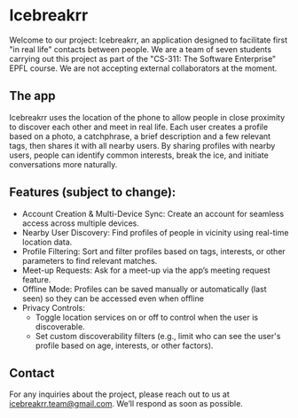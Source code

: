 # Icebreakrr
Welcome to our project: Icebreakrr, an application designed to facilitate first "in real life" contacts between people. We are a team of seven students carrying out this project as part of the  "CS-311: The Software Enterprise" EPFL course. We are not accepting external collaborators at the moment.

## The app
Icebreakrr uses the location of the phone to allow people in close proximity to discover each other and meet in real life.
Each user creates a profile based on a photo, a catchphrase, a brief description and a few relevant tags, then shares it with all nearby users. By sharing profiles with nearby users, people can identify common interests, break the ice, and initiate conversations more naturally.

## Features (subject to change): 

- Account Creation & Multi-Device Sync: Create an account for seamless access across multiple devices.
- Nearby User Discovery: Find profiles of people in vicinity using real-time location data.
- Profile Filtering: Sort and filter profiles based on tags, interests, or other parameters to find relevant matches.
- Meet-up Requests: Ask for a meet-up via the app’s meeting request feature.
- Offline Mode: Profiles can be saved manually or automatically (last seen) so they can be accessed even when offline
- Privacy Controls:
  - Toggle location services on or off to control when the user is discoverable.
  - Set custom discoverability filters (e.g., limit who can see the user's profile based on age, interests, or other factors).

## Contact
For any inquiries about the project, please reach out to us at icebreakrr.team@gmail.com. We’ll respond as soon as possible.